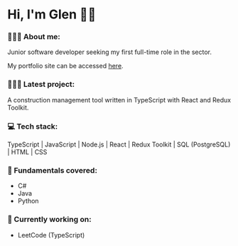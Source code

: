 # Hi, I'm Glen 👋🏼

### 🙎🏽‍♂️ About me:

Junior software developer seeking my first full-time role in the sector.

My portfolio site can be accessed [here](https://glen-pearse.netlify.app/).

### 👨🏽‍💻 Latest project:

A construction management tool written in TypeScript with React and Redux Toolkit.

### 💻 Tech stack:

TypeScript | JavaScript | Node.js | React | Redux Toolkit | SQL (PostgreSQL) | HTML | CSS

### 🧱 Fundamentals covered:

- C#
- Java
- Python

### 🌱 Currently working on:

- LeetCode (TypeScript)

<!---
gcpearse/gcpearse is a ✨ special ✨ repository because its `README.md` (this file) appears on your GitHub profile.
You can click the Preview link to take a look at your changes.
--->
